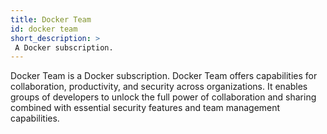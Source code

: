 ```yaml
---
title: Docker Team
id: docker team
short_description: >
 A Docker subscription.
---
```


Docker Team is a Docker subscription. Docker Team offers capabilities for collaboration, productivity, and security across organizations. It enables groups of developers to unlock the full power of collaboration and sharing combined with essential security features and team management capabilities.
